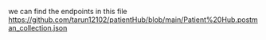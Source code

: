 we can find the endpoints in this file
https://github.com/tarun12102/patientHub/blob/main/Patient%20Hub.postman_collection.json

